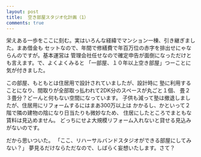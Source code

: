 ```yaml
---
layout: post
title:  空き部屋スタジオ化計画（1）
comments: true
---
```

栄えある一歩をここに刻む。実はいろんな経緯でマンション一棟、引き継ぎました。まあ借金も
セットなので、年間で修繕費で年百万位の赤字を排出せにゃならんのですが。基本運営は
管理会社任せなので確定申告が面倒になっただけとも言えます。で、よくよくみると
「一部屋、１０年以上空き部屋」つーことに気が付きました。

この部屋、もともとは住居用で設計されていましたが、設計時に
塾に利用することになり、間取りが全部取っ払われて2DK分のスペースが丸ごと１個、
畳２３畳分？どーんと何もない空間になっています。
子供も減って塾は撤退しましたが、住居用にリフォームするにはまあ300万以上は
かかるし、かといって２階で隣の建物の陰になり日当たりも微妙なため、
住居にしたところでまともな賃料は見込めません。
どっちにせよ大規模リフォーム入れないと貸せる見込みがないのです。

だから思いついた。
「ここ、リハーサルバンドスタジオができる部屋にしてみない？」
夢見るだけならただなので、しばらく妄想いたします。さて？